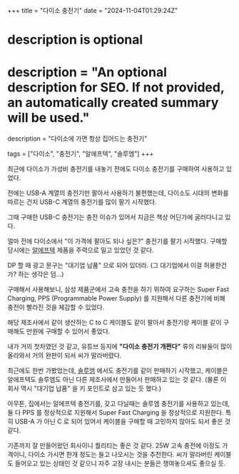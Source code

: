 +++
title = "다이소 충전기"
date = "2024-11-04T01:29:24Z"

#
# description is optional
#
# description = "An optional description for SEO. If not provided, an automatically created summary will be used."
description = "다이소에 가면 항상 집어드는 충전기"

tags = ["다이소", "충전기", "알에프텍", "솔루엠"]
+++

최근에 다이소가 가성비 충전기를 내놓기 전에도 다이소 충전기를 구매하여 사용하고 있었다.

전에는 USB-A 계열의 충전기만 팔아서 사용하기 불편했는데, 다이소도 시대의 변화를 따르는 건지
USB-C 계열의 충전기를 많이 팔기 시작했다.

그때 구매한 USB-C 충전기는 충전 이슈가 있어서 지금은 책상 어딘가에 굴러다니고 있다.

얼마 전에 다이소에서 "이 가격에 팔아도 되나 싶은?" 충전기를 팔기 시작했다.
구매할 당시에는 [알에프텍](https://www.rftech.co.kr:446/index.asp?) 제품을 주력으로 밀고
있었던 것 같다.

DP 할 때 광고 문구는 "대기업 납품" 으로 되어 있더라. (그 대기업에서 이걸 허용한건가?
하는 생각은 덤...)

구매해서 사용해보니, 삼성 제품군에서 고속 충전을 하기 위하여 요구하는 Super Fast Charging,
PPS (Programmable Power Supply) 를 지원해서 다른 충전기에 비해 충전이 빨라진 것을 체감할 수 있었다.

해당 제조사에서 같이 생산하는 C to C 케이블도 같이 팔아서 충전기랑 케이블 같이 구매해도 만원에
구매할 수 있어서 좋았다.

내가 거의 첫차였던 것 같고, 유튜브 등지에 **"다이소 충전기 개쩐다"** 류의 리뷰들이 많이 올라와서
거의 완판이 되서 씨가 말라버렸다.

최근에도 한번 가봤었는데, [솔루엠](https://www.solum-group.co.kr/) 에서도 충전기를 같이 판매하기
시작했고, 케이블은 알에프텍도 솔루엠도 아닌 다른 제조사에서 만들어서 판매하고 있는 것 같다.
(물론 이 회사 역시 "대기업 납품" 을 키 포인트로 삼고 있는 듯 했다.)

아무튼, 집에서는 알에프텍 충전기를, 갖고 다닐때는 솔루엠 충전기를 사용하고 있는데, 둘 다 PPS 를
정상적으로 지원해서 Super Fast Charging 을 정상적으로 지원한다. 특히 USB-A 가 아닌 C 로 되어 있어서
케이블을 구매할 때 고민하지 않아도 되서 좋은 것 같다.

기존까지 잘 만들어왔던 회사이니 퀄리티는 좋은 것 같다. 25W 고속 충전에 이정도 가격이니, 다이소 가시면
한개 정도는 들고 나오시는 것을 추천한다. 씨가 말라버린 케이블도 들어오고 있는 상태인 것 같으니 자주 고장
내시는 분들은 쟁여놓으셔도 좋으실 듯.
